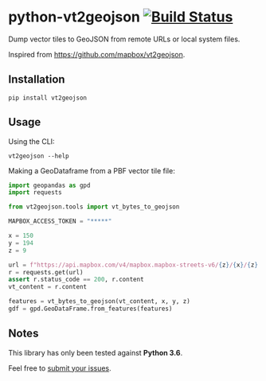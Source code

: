 # python-vt2geojson [![Build Status](https://travis-ci.org/Amyantis/python-vt2geojson.svg?branch=master)](https://travis-ci.org/Amyantis/python-vt2geojson)
Dump vector tiles to GeoJSON from remote URLs or local system files.

Inspired from https://github.com/mapbox/vt2geojson.

## Installation
```
pip install vt2geojson
```

## Usage
Using the CLI:
```
vt2geojson --help
```

Making a GeoDataframe from a PBF vector tile file:
```python
import geopandas as gpd
import requests

from vt2geojson.tools import vt_bytes_to_geojson

MAPBOX_ACCESS_TOKEN = "*****"

x = 150
y = 194
z = 9

url = f"https://api.mapbox.com/v4/mapbox.mapbox-streets-v6/{z}/{x}/{z}.vector.pbf?access_token={MAPBOX_ACCESS_TOKEN}"
r = requests.get(url)
assert r.status_code == 200, r.content
vt_content = r.content

features = vt_bytes_to_geojson(vt_content, x, y, z)
gdf = gpd.GeoDataFrame.from_features(features)
```

## Notes
This library has only been tested against **Python 3.6**.

Feel free to [submit your issues](https://github.com/Amyantis/python-vt2geojson/issues).